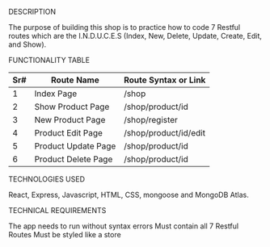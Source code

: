 DESCRIPTION

The purpose of building this shop is to practice how to code 7 Restful routes which are the I.N.D.U.C.E.S (Index, New, Delete, Update, Create, Edit, and Show).

FUNCTIONALITY TABLE

| Sr# | Route Name          | Route Syntax or Link  |
| --- | ------------------- | --------------------- |
| 1   | Index Page          | /shop                 |
| 2   | Show Product Page   | /shop/product/id      |
| 3   | New Product Page    | /shop/register        |
| 4   | Product Edit Page   | /shop/product/id/edit |
| 5   | Product Update Page | /shop/product/id      |
| 6   | Product Delete Page | /shop/product/id      |

TECHNOLOGIES USED

React, Express, Javascript, HTML, CSS, mongoose and MongoDB Atlas.

TECHNICAL REQUIREMENTS

The app needs to run without syntax errors
Must contain all 7 Restful Routes
Must be styled like a store

